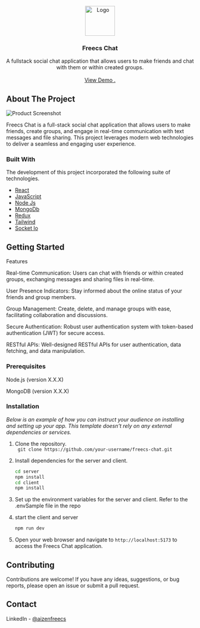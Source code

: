 <br/>
<div align="center">
<a href="https://github.com/ShaanCoding/ReadME-Generator">
<img src="https://res.cloudinary.com/aizencloud/image/upload/v1714901918/b5mhrncmb53cu2pqmcqy.png" alt="Logo" width="80" height="80">
</a>
<h3 align="center">Freecs Chat</h3>
<p align="center">
A fullstack social chat application that allows users to make friends and chat with them or within created groups.

<br/>
<br/>
<a href="https://freecs-chat.vercel.app/">View Demo .</a>

</p>
</div>

## About The Project

![Product Screenshot](https://res.cloudinary.com/aizencloud/image/upload/v1714902276/qjvicp6tiqi87348b0kq.png)

Freecs Chat is a full-stack social chat application that allows users to make friends, create groups, and engage in real-time communication with text messages and file sharing. This project leverages modern web technologies to deliver a seamless and engaging user experience.

### Built With

The development of this project incorporated the following suite of technologies.

- [React](https://reactjs.org)
- [JavaScript](https://www.javascript.com/)
- [Node Js](https://nodejs.org/en)
- [MongoDb](https://www.mongodb.com/)
- [Redux](https://redux.js.org/)
- [Tailwind](https://tailwindcss.com/)
- [Socket Io](https://socket.io/)

## Getting Started

Features

Real-time Communication: Users can chat with friends or within created groups, exchanging messages and sharing files in real-time.

User Presence Indicators: Stay informed about the online status of your friends and group members.

Group Management: Create, delete, and manage groups with ease, facilitating collaboration and discussions.

Secure Authentication: Robust user authentication system with token-based authentication (JWT) for secure access.

RESTful APIs: Well-designed RESTful APIs for user authentication, data fetching, and data manipulation.

### Prerequisites

Node.js (version X.X.X)

MongoDB (version X.X.X)

### Installation

_Below is an example of how you can instruct your audience on installing and setting up your app. This template doesn't rely on any external dependencies or services._

1. Clone the repository.  
   ` git clone https://github.com/your-username/freecs-chat.git`
2. Install dependencies for the server and client.
   ```sh
   cd server
   npm install
   cd client
   npm install
   ```
3. Set up the environment variables for the server and client.
   Refer to the .envSample file in the repo

4. start the client and server
   ```sh
   npm run dev
   ```
5. Open your web browser and navigate to `http://localhost:5173` to access the Freecs Chat application.

## Contributing

Contributions are welcome! If you have any ideas, suggestions, or bug reports, please open an issue or submit a pull request.

## Contact

LinkedIn - [@aizenfreecs](https://www.linkedin.com/in/aizenfreecs/)
